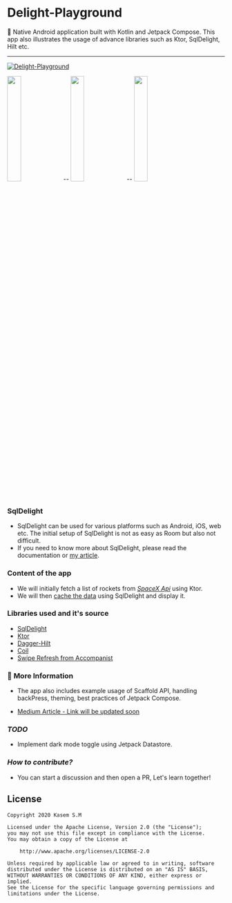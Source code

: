 # Delight-Playground

🎉 Native Android application built with Kotlin and Jetpack Compose. This app also illustrates the
usage of advance libraries such as Ktor, SqlDelight, Hilt etc.

---
[![Delight-Playground](https://img.shields.io/badge/APK-Delight--Playground-green)](https://github.com/kasem-sm/SpaceXDelight-Playground/blob/master/app/release/app-release.apk)

<img src="https://github.com/kasem-sm/SpaceXDelight-Playground/blob/master/art/1.jpg" width="25%"> -*- <img src="https://github.com/kasem-sm/SpaceXDelight-Playground/blob/master/art/2.jpg" width="25%"> -*- <img src="https://github.com/kasem-sm/SpaceXDelight-Playground/blob/master/art/3.jpg" width="25%">

### **SqlDelight**

- SqlDelight can be used for various platforms such as Android, iOS, web etc. The initial setup of
  SqlDelight is not as easy as Room but also not difficult.
- If you need to know more about SqlDelight, please read the documentation
  or [my article](https://github.com/kasem-sm/RocketXDelight-Playground#-medium-artcile).

### **Content of the app**

- We will initially fetch a list of rockets from [_*SpaceX
  Api*_](https://api.spacexdata.com/v3/rockets) using Ktor.
- We will
  then [cache the data](https://github.com/kasem-sm/SpaceXDelight-Playground/blob/master/app/src/main/java/kasem/sm/delightplayground/interactors/GetRocketsUseCase.kt)
  using SqlDelight and display it.

### Libraries used and it's source

- [SqlDelight](https://github.com/cashapp/sqldelight)
- [Ktor](https://github.com/ktorio/ktor)
- [Dagger-Hilt](https://github.com/google/dagger)
- [Coil](https://coil-kt.github.io/coil/compose/)
- [Swipe Refresh from Accompanist](https://google.github.io/accompanist/swiperefresh/)

### 🧾 **More Information**

- The app also includes example usage of Scaffold API, handling backPress, theming, best practices
  of Jetpack Compose.

- [Medium Article - Link will be updated soon](https://medium.com/@kasem.)

### ***TODO***

- Implement dark mode toggle using Jetpack Datastore.

### ***How to contribute?***

- You can start a discussion and then open a PR, Let's learn together!

## License

```
Copyright 2020 Kasem S.M

Licensed under the Apache License, Version 2.0 (the "License");
you may not use this file except in compliance with the License.
You may obtain a copy of the License at

    http://www.apache.org/licenses/LICENSE-2.0

Unless required by applicable law or agreed to in writing, software
distributed under the License is distributed on an "AS IS" BASIS,
WITHOUT WARRANTIES OR CONDITIONS OF ANY KIND, either express or implied.
See the License for the specific language governing permissions and
limitations under the License.
```